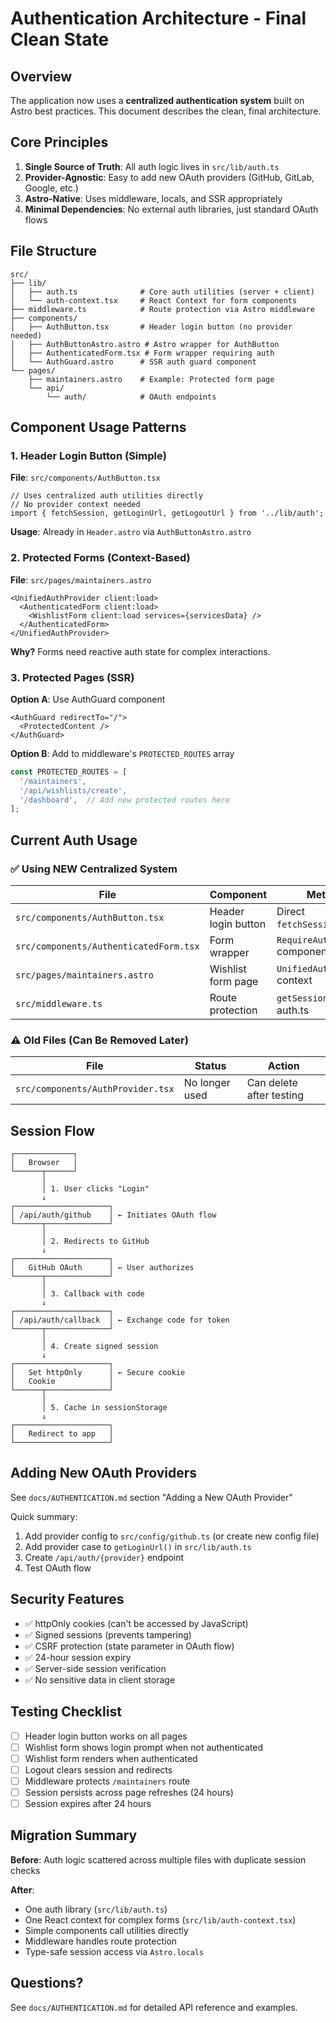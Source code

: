 # Authentication Architecture - Final Clean State

## Overview

The application now uses a **centralized authentication system** built on Astro best practices. This document describes the clean, final architecture.

## Core Principles

1. **Single Source of Truth**: All auth logic lives in `src/lib/auth.ts`
2. **Provider-Agnostic**: Easy to add new OAuth providers (GitHub, GitLab, Google, etc.)
3. **Astro-Native**: Uses middleware, locals, and SSR appropriately
4. **Minimal Dependencies**: No external auth libraries, just standard OAuth flows

## File Structure

```
src/
├── lib/
│   ├── auth.ts              # Core auth utilities (server + client)
│   └── auth-context.tsx     # React Context for form components
├── middleware.ts            # Route protection via Astro middleware
├── components/
│   ├── AuthButton.tsx       # Header login button (no provider needed)
│   ├── AuthButtonAstro.astro # Astro wrapper for AuthButton
│   ├── AuthenticatedForm.tsx # Form wrapper requiring auth
│   └── AuthGuard.astro      # SSR auth guard component
└── pages/
    ├── maintainers.astro    # Example: Protected form page
    └── api/
        └── auth/            # OAuth endpoints
```

## Component Usage Patterns

### 1. Header Login Button (Simple)

**File**: `src/components/AuthButton.tsx`

```tsx
// Uses centralized auth utilities directly
// No provider context needed
import { fetchSession, getLoginUrl, getLogoutUrl } from '../lib/auth';
```

**Usage**: Already in `Header.astro` via `AuthButtonAstro.astro`

### 2. Protected Forms (Context-Based)

**File**: `src/pages/maintainers.astro`

```astro
<UnifiedAuthProvider client:load>
  <AuthenticatedForm client:load>
    <WishlistForm client:load services={servicesData} />
  </AuthenticatedForm>
</UnifiedAuthProvider>
```

**Why?** Forms need reactive auth state for complex interactions.

### 3. Protected Pages (SSR)

**Option A**: Use AuthGuard component

```astro
<AuthGuard redirectTo="/">
  <ProtectedContent />
</AuthGuard>
```

**Option B**: Add to middleware's `PROTECTED_ROUTES` array

```ts
const PROTECTED_ROUTES = [
  '/maintainers',
  '/api/wishlists/create',
  '/dashboard',  // Add new protected routes here
];
```

## Current Auth Usage

### ✅ Using NEW Centralized System

| File | Component | Method |
|------|-----------|--------|
| `src/components/AuthButton.tsx` | Header login button | Direct `fetchSession()` calls |
| `src/components/AuthenticatedForm.tsx` | Form wrapper | `RequireAuth` component |
| `src/pages/maintainers.astro` | Wishlist form page | `UnifiedAuthProvider` context |
| `src/middleware.ts` | Route protection | `getSession()` from auth.ts |

### ⚠️ Old Files (Can Be Removed Later)

| File | Status | Action |
|------|--------|--------|
| `src/components/AuthProvider.tsx` | No longer used | Can delete after testing |

## Session Flow

```
┌─────────────┐
│   Browser   │
└──────┬──────┘
       │
       │ 1. User clicks "Login"
       ↓
┌─────────────────────┐
│ /api/auth/github    │ ← Initiates OAuth flow
└──────┬──────────────┘
       │
       │ 2. Redirects to GitHub
       ↓
┌─────────────────────┐
│   GitHub OAuth      │ ← User authorizes
└──────┬──────────────┘
       │
       │ 3. Callback with code
       ↓
┌─────────────────────┐
│ /api/auth/callback  │ ← Exchange code for token
└──────┬──────────────┘
       │
       │ 4. Create signed session
       ↓
┌─────────────────────┐
│   Set httpOnly      │ ← Secure cookie
│   Cookie            │
└──────┬──────────────┘
       │
       │ 5. Cache in sessionStorage
       ↓
┌─────────────────────┐
│   Redirect to app   │
└─────────────────────┘
```

## Adding New OAuth Providers

See `docs/AUTHENTICATION.md` section "Adding a New OAuth Provider"

Quick summary:
1. Add provider config to `src/config/github.ts` (or create new config file)
2. Add provider case to `getLoginUrl()` in `src/lib/auth.ts`
3. Create `/api/auth/{provider}` endpoint
4. Test OAuth flow

## Security Features

- ✅ httpOnly cookies (can't be accessed by JavaScript)
- ✅ Signed sessions (prevents tampering)
- ✅ CSRF protection (state parameter in OAuth flow)
- ✅ 24-hour session expiry
- ✅ Server-side session verification
- ✅ No sensitive data in client storage

## Testing Checklist

- [ ] Header login button works on all pages
- [ ] Wishlist form shows login prompt when not authenticated
- [ ] Wishlist form renders when authenticated
- [ ] Logout clears session and redirects
- [ ] Middleware protects `/maintainers` route
- [ ] Session persists across page refreshes (24 hours)
- [ ] Session expires after 24 hours

## Migration Summary

**Before**: Auth logic scattered across multiple files with duplicate session checks

**After**: 
- One auth library (`src/lib/auth.ts`) 
- One React context for complex forms (`src/lib/auth-context.tsx`)
- Simple components call utilities directly
- Middleware handles route protection
- Type-safe session access via `Astro.locals`

## Questions?

See `docs/AUTHENTICATION.md` for detailed API reference and examples.
